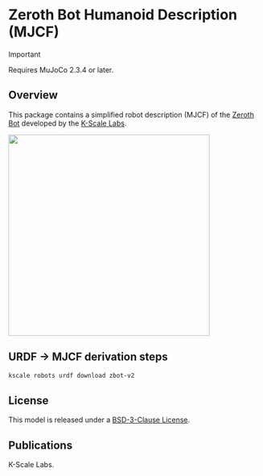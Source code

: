 # Zeroth Bot Humanoid Description (MJCF)

> [!IMPORTANT]
> Requires MuJoCo 2.3.4 or later.

## Overview

This package contains a simplified robot description (MJCF) of the [Zeroth Bot](https://kscale.dev/zbot/) developed by the [K-Scale Labs](https://kscale.dev/). 


<p float="left">
  <img src="zbot.png" width="400">
</p>

## URDF → MJCF derivation steps
```bash
kscale robots urdf download zbot-v2
```

## License
This model is released under a [BSD-3-Clause License](LICENSE).

## Publications
K-Scale Labs.